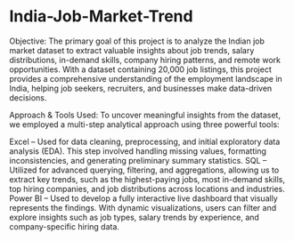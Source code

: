 # India-Job-Market-Trend
Objective:
The primary goal of this project is to analyze the Indian job market dataset to extract valuable insights about job trends, salary distributions, in-demand skills, company hiring patterns, and remote work opportunities. With a dataset containing 20,000 job listings, this project provides a comprehensive understanding of the employment landscape in India, helping job seekers, recruiters, and businesses make data-driven decisions.

Approach & Tools Used:
To uncover meaningful insights from the dataset, we employed a multi-step analytical approach using three powerful tools:

Excel – Used for data cleaning, preprocessing, and initial exploratory data analysis (EDA). This step involved handling missing values, formatting inconsistencies, and generating preliminary summary statistics.
SQL – Utilized for advanced querying, filtering, and aggregations, allowing us to extract key trends, such as the highest-paying jobs, most in-demand skills, top hiring companies, and job distributions across locations and industries.
Power BI – Used to develop a fully interactive live dashboard that visually represents the findings. With dynamic visualizations, users can filter and explore insights such as job types, salary trends by experience, and company-specific hiring data.
